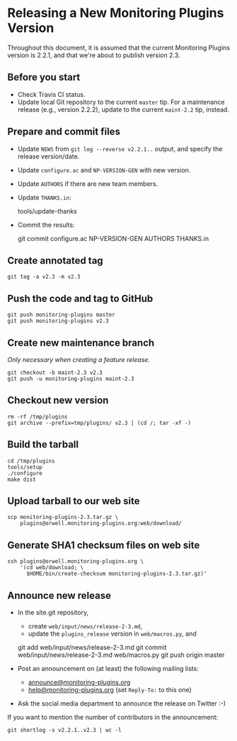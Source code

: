 Releasing a New Monitoring Plugins Version
==========================================

Throughout this document, it is assumed that the current Monitoring
Plugins version is 2.2.1, and that we're about to publish version 2.3.

Before you start
----------------

- Check Travis CI status.
- Update local Git repository to the current `master` tip.  For a
  maintenance release (e.g., version 2.2.2), update to the current
  `maint-2.2` tip, instead.

Prepare and commit files
------------------------

- Update `NEWS` from `git log --reverse v2.2.1..` output, and specify
  the release version/date.
- Update `configure.ac` and `NP-VERSION-GEN` with new version.
- Update `AUTHORS` if there are new team members.
- Update `THANKS.in`:

    tools/update-thanks

- Commit the results:

    git commit configure.ac NP-VERSION-GEN AUTHORS THANKS.in

Create annotated tag
--------------------

    git tag -a v2.3 -m v2.3

Push the code and tag to GitHub
-------------------------------

    git push monitoring-plugins master
    git push monitoring-plugins v2.3

Create new maintenance branch
-----------------------------

_Only necessary when creating a feature release._

    git checkout -b maint-2.3 v2.3
    git push -u monitoring-plugins maint-2.3

Checkout new version
--------------------

    rm -rf /tmp/plugins
    git archive --prefix=tmp/plugins/ v2.3 | (cd /; tar -xf -)

Build the tarball
-----------------

    cd /tmp/plugins
    tools/setup
    ./configure
    make dist

Upload tarball to our web site
------------------------------

    scp monitoring-plugins-2.3.tar.gz \
        plugins@orwell.monitoring-plugins.org:web/download/

Generate SHA1 checksum files on web site
----------------------------------------

    ssh plugins@orwell.monitoring-plugins.org \
        '(cd web/download; \
          $HOME/bin/create-checksum monitoring-plugins-2.3.tar.gz)'

Announce new release
--------------------

- In the site.git repository,

    - create `web/input/news/release-2-3.md`,
    - update the `plugins_release` version in `web/macros.py`, and

    git add web/input/news/release-2-3.md
    git commit web/input/news/release-2-3.md web/macros.py
    git push origin master

- Post an announcement on (at least) the following mailing lists:

    - <announce@monitoring-plugins.org>
    - <help@monitoring-plugins.org> (set `Reply-To:` to this one)

- Ask the social media department to announce the release on Twitter :-)

If you want to mention the number of contributors in the announcement:

    git shortlog -s v2.2.1..v2.3 | wc -l

<!-- vim:set filetype=markdown textwidth=72: -->
